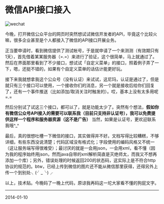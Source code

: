 微信API接口接入
=================

![wechat](http://farm4.staticflickr.com/3716/11872041935_032fee59b9_o.png)

今晚，打开微信公众平台的网页时突然想试试微信开发者的API，毕竟这个比较火嘛，很多企业甚至是个人都接入了微信的API接口开展业务。

正当要申请时，看到微信提供了测试帐号，于是就申请了一个来测测（有效期只有1天），首先借着某某服务器（=.=）来进行了验证，这个很简单，马上就通过了。然后在界面那里看到了不少接口，想试试「自定义菜单」的接口，照着例子弄了一下，嗯，还挺不错的，如果有个自定义菜单的话估计能更好玩。

接下来我就想拿我这个公众号（没有认证）来试试，这尼玛，认证是通过了，但是就只有三个接口可以使用，一个接收你们的消息，另一个就是接收后给你们回复了，还有一个事件推送（比如添加/取消关注时触发的）。哎，基本上没有太多用呢=.=

然后分别试了试这三个接口，都可以了，就是功能太少了。突然有个想法，**假如你有微信公众号API接入的需要可以联系我（目前只支持非认证号），我可以免费提供这样一个程序和服务器资源（这不是广告）** 当然，如果是认证号，更欢迎联系我哦^_^

最后，真的很想吐槽一下微信的接口，其实做得并不好。文档写得比较糟糕，不够详细，有些东西没说清楚；代码区域没有格式化；字段使用的编码风格又不统一（这让服务端写得很难受）；最讨厌的就是一会用json，一会用xml，看不懂（因为我的程序始终用json，然而java自带的xml解析简直是灭绝师太，而我又不想再添加一个库）；另外，错误处理的时候返回200的状态码，这实际上是不符合http协议的规范的。btw，已经上传到微信的图片还不能从微信那里获得，还得另外上传一个到别处╮(╯_╰)╭

以上，技术贴。今晚码了一晚上代码，原谅我再码这一坨大家看不懂的狗屁文字。

---
2014-01-10
